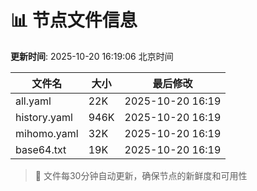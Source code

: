 # 📊 节点文件信息

**更新时间**: 2025-10-20 16:19:06 北京时间

| 文件名 | 大小 | 最后修改 |
|--------|------|----------|
| all.yaml | 22K | 2025-10-20 16:19 |
| history.yaml | 946K | 2025-10-20 16:19 |
| mihomo.yaml | 32K | 2025-10-20 16:19 |
| base64.txt | 19K | 2025-10-20 16:19 |

> 🔄 文件每30分钟自动更新，确保节点的新鲜度和可用性
